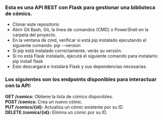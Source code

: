 ### Esta es una API REST con Flask para gestionar una biblioteca de cómics. 
- Clonar este repositorio
- Abrir Git Bash, Git, la línea de comandos (CMD) o PowerShell en la carpeta del proyecto.
- En la ventana de cmd, verificar si está pip instalado ejecutando el siguiente comando: pip --version
- Si pip está instalado correctamente, verás su versión.
- Si no está Flask instalado, ejecutá el siguiente comando para instalarlo: pip install flask
- Esto descargará e instalará Flask y sus dependencias necesarias.

### Los siguientes son los endpoints disponibles para interactuar con la API:
**GET /comics:** Obtiene la lista de cómics disponibles.  
**POST /comics:** Crea un nuevo cómic.  
**PUT /comics/{id}:** Actualiza un cómic existente por su ID.  
**DELETE /comics/{id}:** Elimina un cómic por su ID.  
